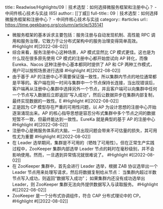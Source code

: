 title:: Readwise/Highlights/09｜技术选型：如何选择微服务框架和注册中心？ - 中间件核心技术与实战 (65)
author:: [[丁威]]
full-title:: 09｜技术选型：如何选择微服务框架和注册中心？ - 中间件核心技术与实战
category:: #articles
url:: https://time.geekbang.org/column/article/535141

- 微服务框架的基本诉求主要包括：服务注册与自动发现机制、高性能 RPC 调用和服务治理，它致力于让分布式架构中的服务治理变得简单高效。 #Highlight #[[2022-08-02]]
- 综合来看，服务注册中心这种场景，AP 模式显然比 CP 模式更佳。这也是为什么现在很多原先使用 CP 模式的注册中心都开始尝试向 AP 转化，而像 Eureka、Nacos 这种注册中心基本都同时提供了 AP 和 CP 两种工作模式，用户可以按照场景进行选择 #Highlight #[[2022-08-02]]
- 由于基于 AP 的注册中心不需要保证强一致性，所以集群内节点的地位通常都是平等的。客户端在同一时间与集群中一个节点保持长连接，当出现错误后，客户端再从注册中心集群中选择另外一个节点，并且客户端可以向集群中任何一个节点写入数据后立即返回“写入成功”，然后让数据异步在集群内部复制，最终实现数据的一致性。E #Highlight #[[2022-08-02]]
- 正是因为 CP 模型存在严重的可用性问题，以 AP 为设计思想的注册中心开始逐渐涌现出来。AP 的核心指导思想是容忍分布式集群中多个节点之间的数据短暂不一致，但最终能达到一致性。EureKa 就是典型的基于 AP 的注册中心 #Highlight #[[2022-08-02]]
- 注册中心是微服务体系的大脑，一旦出现问题会带来不可估量的损失，其可用性尤为重要 #Highlight #[[2022-08-02]]
- 在 Leader 选举期间，集群是不可用的（牺牲了可用性）。但在正常生产实践过程中，ZooKeeper 集群内部选举 Leader 节点的耗时在毫秒级别，并不会影响使用。然而，一旦遇到异常情况就很难说了。 #Highlight #[[2022-08-02]]
- 在 ZooKeeper 集群中，首先会进行 Leader 选举，根据 ZAB 协议选举出一个 Leader 节点用来处理写请求，然后将数据复制给从节点：
  当集群内超过半数节点写入成功，则返回“数据写入成功”；
  如果集群内还没有成功选举出 Leader，则 ZooKeeper 集群无法向外提供数据写入与读取服务。 #Highlight #[[2022-08-02]]
- ZooKeeper 是一个分布式协调组件，符合 CAP 分布式理论中的 CP。 #Highlight #[[2022-08-02]]